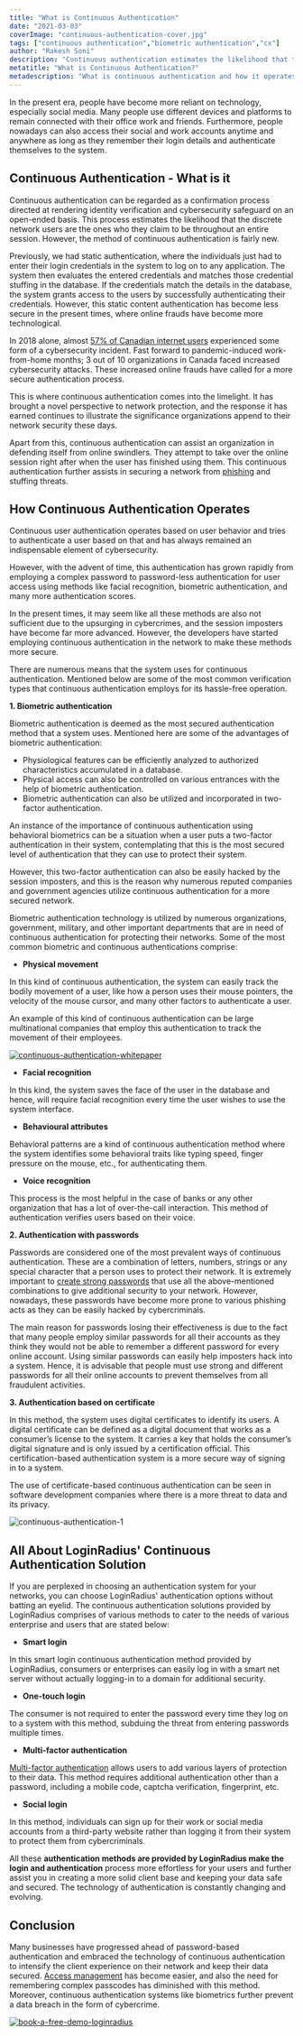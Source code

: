 ```yaml
---
title: "What is Continuous Authentication"
date: "2021-03-03"
coverImage: "continuous-authentication-cover.jpg"
tags: ["continuous authentication","biometric authentication","cx"]
author: "Rakesh Soni"
description: "Continuous authentication estimates the likelihood that the discrete network users are the ones who they claim to be throughout an entire session. However, the method of continuous authentication is fairly new and has brought a novel perspective to network protection these days."
metatitle: "What is Continuous Authentication?"
metadescription: "What is continuous authentication and how it operates. Here are the common verification types that continuous authentication employs for its hassle-free functioning  ."
---
```


In the present era, people have become more reliant on technology, especially social media. Many people use different devices and platforms to remain connected with their office work and friends. Furthermore, people nowadays can also access their social and work accounts anytime and anywhere as long as they remember their login details and authenticate themselves to the system. 


## Continuous Authentication - What is it

Continuous authentication can be regarded as a confirmation process directed at rendering identity verification and cybersecurity safeguard on an open-ended basis. This process estimates the likelihood that the discrete network users are the ones who they claim to be throughout an entire session. However, the method of continuous authentication is fairly new. 

Previously, we had static authentication, where the individuals just had to enter their login credentials in the system to log on to any application. The system then evaluates the entered credentials and matches those credential stuffing in the database. If the credentials match the details in the database, the system grants access to the users by successfully authenticating their credentials. However, this static content authentication has become less secure in the present times, where online frauds have become more technological. 

In 2018 alone, almost [57% of Canadian internet users](https://www150.statcan.gc.ca/n1/pub/89-28-0001/2018001/article/00015-eng.htm) experienced some form of a cybersecurity incident. Fast forward to pandemic-induced work-from-home months; 3 out of 10 organizations in Canada faced increased cybersecurity attacks. These increased online frauds have called for a more secure authentication process.

This is where continuous authentication comes into the limelight. It has brought a novel perspective to network protection, and the response it has earned continues to illustrate the significance organizations append to their network security these days. 

Apart from this, continuous authentication can assist an organization in defending itself from online swindlers. They attempt to take over the online session right after when the user has finished using them. This continuous authentication further assists in securing a network from [phishing](https://www.loginradius.com/blog/identity/phishing-for-identity/) and stuffing threats. 


## How Continuous Authentication Operates


Continuous user authentication operates based on user behavior and tries to authenticate a user based on that and has always remained an indispensable element of cybersecurity. 

However, with the advent of time, this authentication has grown rapidly from employing a complex password to password-less authentication for user access using methods like facial recognition, biometric authentication, and many more authentication scores. 

In the present times, it may seem like all these methods are also not sufficient due to the upsurging in cybercrimes, and the session imposters have become far more advanced. However, the developers have started employing continuous authentication in the network to make these methods more secure. 

There are numerous means that the system uses for continuous authentication. Mentioned below are some of the most common verification types that continuous authentication employs for its hassle-free operation.  

**1. Biometric authentication**

Biometric authentication is deemed as the most secured authentication method that a system uses. Mentioned here are some of the advantages of biometric authentication: 



*   Physiological features can be efficiently analyzed to authorized characteristics accumulated in a database. 
*   Physical access can also be controlled on various entrances with the help of biometric authentication. 
*   Biometric authentication can also be utilized and incorporated in two-factor authentication. 

An instance of the importance of continuous authentication using behavioral biometrics can be a situation when a user puts a two-factor authentication in their system, contemplating that this is the most secured level of authentication that they can use to protect their system. 

However, this two-factor authentication can also be easily hacked by the session imposters, and this is the reason why numerous reputed companies and government agencies utilize continuous authentication for a more secured network. 

Biometric authentication technology is utilized by numerous organizations, government, military, and other important departments that are in need of continuous authentication for protecting their networks. Some of the most common biometric and continuous authentications comprise: 



*   **Physical movement**

In this kind of continuous authentication, the system can easily track the bodily movement of a user, like how a person uses their mouse pointers, the velocity of the mouse cursor, and many other factors to authenticate a user. 

An example of this kind of continuous authentication can be large multinational companies that employ this authentication to track the movement of their employees. 

[![continuous-authentication-whitepaper](continuous-authentication-whitepaper.png)](https://www.loginradius.com/resource/continuous-authentication-whitepaper)




*   **Facial recognition**

In this kind, the system saves the face of the user in the database and hence, will require facial recognition every time the user wishes to use the system interface. 



*   **Behavioural attributes**

Behavioral patterns are a kind of continuous authentication method where the system identifies some behavioral traits like typing speed, finger pressure on the mouse, etc., for authenticating them.  



*   **Voice recognition**

This process is the most helpful in the case of banks or any other organization that has a lot of over-the-call interaction. This method of authentication verifies users based on their voice. 

**2. Authentication with passwords**

Passwords are considered one of the most prevalent ways of continuous authentication. These are a combination of letters, numbers, strings or any special character that a person uses to protect their network. It is extremely important to [create strong passwords](https://www.loginradius.com/blog/identity/2021/01/how-to-choose-a-secure-password/) that use all the above-mentioned combinations to give additional security to your network. However, nowadays, these passwords have become more prone to various phishing acts as they can be easily hacked by cybercriminals. 

The main reason for passwords losing their effectiveness is due to the fact that many people employ similar passwords for all their accounts as they think they would not be able to remember a different password for every online account. Using similar passwords can easily help imposters hack into a system. Hence, it is advisable that people must use strong and different passwords for all their online accounts to prevent themselves from all fraudulent activities.  

**3. Authentication based on certificate**

In this method, the system uses digital certificates to identify its users. A digital certificate can be defined as a digital document that works as a consumer’s license to the system. It carries a key that holds the consumer’s digital signature and is only issued by a certification official. This certification-based authentication system is a more secure way of signing in to a system. 

The use of certificate-based continuous authentication can be seen in software development companies where there is a more threat to data and its privacy. 

![continuous-authentication-1](continuous-authentication-1.png)


## All About LoginRadius' Continuous Authentication Solution

If you are perplexed in choosing an authentication system for your networks, you can choose LoginRadius' authentication options without batting an eyelid. The continuous authentication solutions provided by LoginRadius comprises of various methods to cater to the needs of various enterprise and users that are stated below: 



*   **Smart login**

In this smart login continuous authentication method provided by LoginRadius, consumers or enterprises can easily log in with a smart net server without actually logging-in to a domain for additional security. 




*   **One-touch login**

The consumer is not required to enter the password every time they log on to a system with this method, subduing the threat from entering passwords multiple times.



*   **Multi-factor authentication**

[Multi-factor authentication](https://www.loginradius.com/blog/identity/2019/06/what-is-multi-factor-authentication/) allows users to add various layers of protection to their data. This method requires additional authentication other than a password, including a mobile code, captcha verification, fingerprint, etc.



*   **Social login**

In this method, individuals can sign up for their work or social media accounts from a third-party website rather than logging it from their system to protect them from cybercriminals.

All these **authentication methods are provided by LoginRadius make the login and authentication** process more effortless for your users and further assist you in creating a more solid client base and keeping your data safe and secured. The technology of authentication is constantly changing and evolving.


## Conclusion 

Many businesses have progressed ahead of password-based authentication and embraced the technology of continuous authentication to intensify the client experience on their network and keep their data secured. [Access management](https://www.loginradius.com/blog/identity/2021/01/what-is-iam/) has become easier, and also the need for remembering complex passcodes has diminished with this method. Moreover, continuous authentication systems like biometrics further prevent a data breach in the form of cybercrime. 



[![book-a-free-demo-loginradius](../../assets/book-a-demo-loginradius.png)](https://www.loginradius.com/book-a-demo/)
